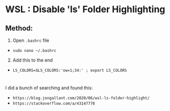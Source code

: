# WSL : Disable 'ls' Folder Highlighting

## Method:
01. Open `.bashrc` file
* `sudo nano ~/.bashrc`
02. Add this to the end
* `LS_COLORS=$LS_COLORS:'ow=1;34:' ; export LS_COLORS`
#
I did a bunch of searching and found this:
* `https://blog.jongallant.com/2020/06/wsl-ls-folder-highlight/`
* `https://stackoverflow.com/a/43147778`

#